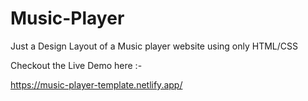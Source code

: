 # Music-Player
Just a Design Layout of a Music player website using only HTML/CSS


Checkout the Live Demo here :-

https://music-player-template.netlify.app/
